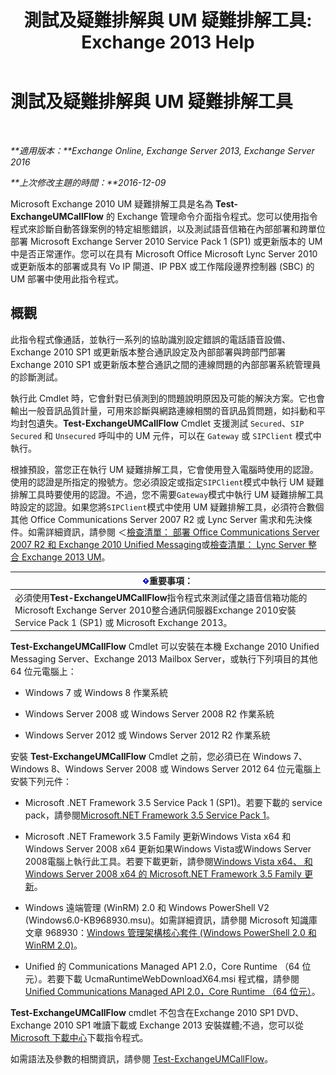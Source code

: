 ﻿---
title: '測試及疑難排解與 UM 疑難排解工具: Exchange 2013 Help'
TOCTitle: 測試及疑難排解與 UM 疑難排解工具
ms:assetid: 1fab2e52-bd2d-4e46-b222-53fee9d34cba
ms:mtpsurl: https://technet.microsoft.com/zh-tw/library/Gg621148(v=EXCHG.150)
ms:contentKeyID: 56271544
ms.date: 05/21/2018
mtps_version: v=EXCHG.150
ms.translationtype: MT
---

# 測試及疑難排解與 UM 疑難排解工具

 

_**適用版本：**Exchange Online, Exchange Server 2013, Exchange Server 2016_

_**上次修改主題的時間：**2016-12-09_

Microsoft Exchange 2010 UM 疑難排解工具是名為 **Test-ExchangeUMCallFlow** 的 Exchange 管理命令介面指令程式。您可以使用指令程式來診斷自動答錄案例的特定組態錯誤，以及測試語音信箱在內部部署和跨單位部署 Microsoft Exchange Server 2010 Service Pack 1 (SP1) 或更新版本的 UM 中是否正常運作。您可以在具有 Microsoft Office Microsoft Lync Server 2010 或更新版本的部署或具有 Vo IP 閘道、IP PBX 或工作階段邊界控制器 (SBC) 的 UM 部署中使用此指令程式。

## 概觀

此指令程式像通話，並執行一系列的協助識別設定錯誤的電話語音設備、 Exchange 2010 SP1 或更新版本整合通訊設定及內部部署與跨部門部署Exchange 2010 SP1 或更新版本整合通訊之間的連線問題的內部部署系統管理員的診斷測試。

執行此 Cmdlet 時，它會針對已偵測到的問題說明原因及可能的解決方案。它也會輸出一般音訊品質計量，可用來診斷與網路連線相關的音訊品質問題，如抖動和平均封包遺失。**Test-ExchangeUMCallFlow** Cmdlet 支援測試 `Secured`、`SIP Secured` 和 `Unsecured` 呼叫中的 UM 元件，可以在 `Gateway` 或 `SIPClient` 模式中執行。

根據預設，當您正在執行 UM 疑難排解工具，它會使用登入電腦時使用的認證。使用的認證是所指定的撥號方。您必須設定或指定`SIPClient`模式中執行 UM 疑難排解工具時要使用的認證。不過，您不需要`Gateway`模式中執行 UM 疑難排解工具時設定的認證。如果您將`SIPClient`模式中使用 UM 疑難排解工具，必須符合數個其他 Office Communications Server 2007 R2 或 Lync Server 需求和先決條件。如需詳細資訊，請參閱 ＜[檢查清單： 部署 Office Communications Server 2007 R2 和 Exchange 2010 Unified Messaging](https://go.microsoft.com/fwlink/p/?linkid=311961)或[檢查清單： Lync Server 整合 Exchange 2013 UM](checklist-integrate-exchange-2013-um-with-lync-server-exchange-2013-help.md)。

<table>
<thead>
<tr class="header">
<th><img src="images/Bb124558.important(EXCHG.150).gif" title="重要事項" alt="重要事項" />重要事項：</th>
</tr>
</thead>
<tbody>
<tr class="odd">
<td>必須使用<strong>Test-ExchangeUMCallFlow</strong>指令程式來測試僅之語音信箱功能的 Microsoft Exchange Server 2010整合通訊伺服器Exchange 2010安裝 Service Pack 1 (SP1) 或 Microsoft Exchange 2013。</td>
</tr>
</tbody>
</table>


**Test-ExchangeUMCallFlow** Cmdlet 可以安裝在本機 Exchange 2010 Unified Messaging Server、Exchange 2013 Mailbox Server，或執行下列項目的其他 64 位元電腦上：

  - Windows 7 或 Windows 8 作業系統

  - Windows Server 2008 或 Windows Server 2008 R2 作業系統

  - Windows Server 2012 或 Windows Server 2012 R2 作業系統

安裝 **Test-ExchangeUMCallFlow** Cmdlet 之前，您必須已在 Windows 7、Windows 8、Windows Server 2008 或 Windows Server 2012 64 位元電腦上安裝下列元件：

  - Microsoft .NET Framework 3.5 Service Pack 1 (SP1)。若要下載的 service pack，請參閱[Microsoft.NET Framework 3.5 Service Pack 1](https://go.microsoft.com/fwlink/p/?linkid=152380)。

  - Microsoft .NET Framework 3.5 Family 更新Windows Vista x64 和Windows Server 2008 x64 更新如果Windows Vista或Windows Server 2008電腦上執行此工具。若要下載更新，請參閱[Windows Vista x64、 和 Windows Server 2008 x64 的 Microsoft.NET Framework 3.5 Family 更新](https://go.microsoft.com/fwlink/p/?linkid=178998)。

  - Windows 遠端管理 (WinRM) 2.0 和 Windows PowerShell V2 (Windows6.0-KB968930.msu)。如需詳細資訊，請參閱 Microsoft 知識庫文章 968930：[Windows 管理架構核心套件 (Windows PowerShell 2.0 和 WinRM 2.0)](http://go.microsoft.com/fwlink/p/?linkid=3052%26kbid=968930)。

  - Unified 的 Communications Managed AP1 2.0，Core Runtime （64 位元）。若要下載 UcmaRuntimeWebDownloadX64.msi 程式檔，請參閱[Unified Communications Managed API 2.0，Core Runtime （64 位元）](https://go.microsoft.com/fwlink/p/?linkid=198175)。

**Test-ExchangeUMCallFlow** cmdlet 不包含在Exchange 2010 SP1 DVD、 Exchange 2010 SP1 唯讀下載或 Exchange 2013 安裝媒體;不過，您可以從[Microsoft 下載中心](https://go.microsoft.com/fwlink/p/?linkid=182625)下載指令程式。

如需語法及參數的相關資訊，請參閱 [Test-ExchangeUMCallFlow](https://technet.microsoft.com/zh-tw/library/ff630913\(v=exchg.150\))。

